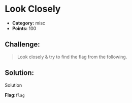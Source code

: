 # Look Closely

- **Category:** misc
- **Points:** 100

## Challenge:

> Look closely & try to find the flag from the following.

## Solution:

Solution

**Flag:**`flag`

